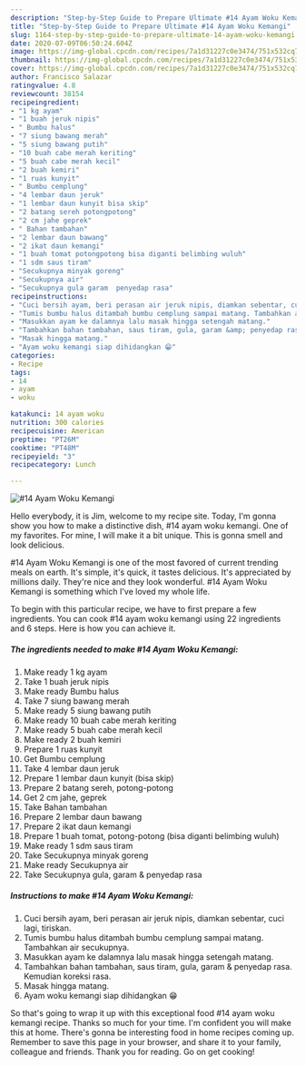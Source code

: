 ```yaml
---
description: "Step-by-Step Guide to Prepare Ultimate #14 Ayam Woku Kemangi"
title: "Step-by-Step Guide to Prepare Ultimate #14 Ayam Woku Kemangi"
slug: 1164-step-by-step-guide-to-prepare-ultimate-14-ayam-woku-kemangi
date: 2020-07-09T06:50:24.604Z
image: https://img-global.cpcdn.com/recipes/7a1d31227c0e3474/751x532cq70/14-ayam-woku-kemangi-foto-resep-utama.jpg
thumbnail: https://img-global.cpcdn.com/recipes/7a1d31227c0e3474/751x532cq70/14-ayam-woku-kemangi-foto-resep-utama.jpg
cover: https://img-global.cpcdn.com/recipes/7a1d31227c0e3474/751x532cq70/14-ayam-woku-kemangi-foto-resep-utama.jpg
author: Francisco Salazar
ratingvalue: 4.8
reviewcount: 38154
recipeingredient:
- "1 kg ayam"
- "1 buah jeruk nipis"
- " Bumbu halus"
- "7 siung bawang merah"
- "5 siung bawang putih"
- "10 buah cabe merah keriting"
- "5 buah cabe merah kecil"
- "2 buah kemiri"
- "1 ruas kunyit"
- " Bumbu cemplung"
- "4 lembar daun jeruk"
- "1 lembar daun kunyit bisa skip"
- "2 batang sereh potongpotong"
- "2 cm jahe geprek"
- " Bahan tambahan"
- "2 lembar daun bawang"
- "2 ikat daun kemangi"
- "1 buah tomat potongpotong bisa diganti belimbing wuluh"
- "1 sdm saus tiram"
- "Secukupnya minyak goreng"
- "Secukupnya air"
- "Secukupnya gula garam  penyedap rasa"
recipeinstructions:
- "Cuci bersih ayam, beri perasan air jeruk nipis, diamkan sebentar, cuci lagi, tiriskan."
- "Tumis bumbu halus ditambah bumbu cemplung sampai matang. Tambahkan air secukupnya."
- "Masukkan ayam ke dalamnya lalu masak hingga setengah matang."
- "Tambahkan bahan tambahan, saus tiram, gula, garam &amp; penyedap rasa. Kemudian koreksi rasa."
- "Masak hingga matang."
- "Ayam woku kemangi siap dihidangkan 😁"
categories:
- Recipe
tags:
- 14
- ayam
- woku

katakunci: 14 ayam woku 
nutrition: 300 calories
recipecuisine: American
preptime: "PT26M"
cooktime: "PT48M"
recipeyield: "3"
recipecategory: Lunch

---
```



![#14 Ayam Woku Kemangi](https://img-global.cpcdn.com/recipes/7a1d31227c0e3474/751x532cq70/14-ayam-woku-kemangi-foto-resep-utama.jpg)

Hello everybody, it is Jim, welcome to my recipe site. Today, I'm gonna show you how to make a distinctive dish, #14 ayam woku kemangi. One of my favorites. For mine, I will make it a bit unique. This is gonna smell and look delicious.

#14 Ayam Woku Kemangi is one of the most favored of current trending meals on earth. It's simple, it's quick, it tastes delicious. It's appreciated by millions daily. They're nice and they look wonderful. #14 Ayam Woku Kemangi is something which I've loved my whole life.




To begin with this particular recipe, we have to first prepare a few ingredients. You can cook #14 ayam woku kemangi using 22 ingredients and 6 steps. Here is how you can achieve it.

<!--inarticleads1-->

##### The ingredients needed to make #14 Ayam Woku Kemangi:

1. Make ready 1 kg ayam
1. Take 1 buah jeruk nipis
1. Make ready  Bumbu halus
1. Take 7 siung bawang merah
1. Make ready 5 siung bawang putih
1. Make ready 10 buah cabe merah keriting
1. Make ready 5 buah cabe merah kecil
1. Make ready 2 buah kemiri
1. Prepare 1 ruas kunyit
1. Get  Bumbu cemplung
1. Take 4 lembar daun jeruk
1. Prepare 1 lembar daun kunyit (bisa skip)
1. Prepare 2 batang sereh, potong-potong
1. Get 2 cm jahe, geprek
1. Take  Bahan tambahan
1. Prepare 2 lembar daun bawang
1. Prepare 2 ikat daun kemangi
1. Prepare 1 buah tomat, potong-potong (bisa diganti belimbing wuluh)
1. Make ready 1 sdm saus tiram
1. Take Secukupnya minyak goreng
1. Make ready Secukupnya air
1. Take Secukupnya gula, garam &amp; penyedap rasa




<!--inarticleads2-->

##### Instructions to make #14 Ayam Woku Kemangi:

1. Cuci bersih ayam, beri perasan air jeruk nipis, diamkan sebentar, cuci lagi, tiriskan.
1. Tumis bumbu halus ditambah bumbu cemplung sampai matang. Tambahkan air secukupnya.
1. Masukkan ayam ke dalamnya lalu masak hingga setengah matang.
1. Tambahkan bahan tambahan, saus tiram, gula, garam &amp; penyedap rasa. Kemudian koreksi rasa.
1. Masak hingga matang.
1. Ayam woku kemangi siap dihidangkan 😁




So that's going to wrap it up with this exceptional food #14 ayam woku kemangi recipe. Thanks so much for your time. I'm confident you will make this at home. There's gonna be interesting food in home recipes coming up. Remember to save this page in your browser, and share it to your family, colleague and friends. Thank you for reading. Go on get cooking!
